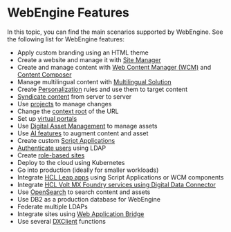 # WebEngine Features

In this topic, you can find the main scenarios supported by WebEngine. See the following list for WebEngine features: 

- Apply custom branding using an HTML theme
- Create a website and manage it with [Site Manager](../../../manage_content/wcm_authoring/inline_editing/index.md)
- Create and manage content with [Web Content Manager (WCM)](../../../manage_content/wcm_authoring/index.md) and [Content Composer](../../../manage_content/wcm_authoring/content_composer/index.md)
- Manage multilingual content with [Multilingual Solution](../../../manage_content/wcm_authoring/multi_lingual/index.md)
- Create [Personalization](../../../build_sites/practitioner_studio/personalization.md) rules and use them to target content
- [Syndicate content](../../../manage_content/wcm_delivery/syndication/index.md) from server to server
- Use [projects](../../../build_sites/create_sites/adding_pages_content_more/projects_organizing_coord_chgs_site/index.md) to manage changes
- Change the [context root](../../../deployment/manage/siteurl_cfg/index.md) of the URL
- Set up [virtual portals](../../../build_sites/virtual_portal/index.md)
- Use [Digital Asset Management](../../../manage_content/digital_assets/index.md) to manage assets
- Use [AI features](../../../manage_content/wcm_authoring/authoring_portlet/content_management_artifacts/elements/wcm_dev_elements_ai_assistance.md) to augment content and asset
- Create custom [Script Applications](../../../extend_dx/script_application/index.md)
- [Authenticate users](../../../deployment/manage/security/people/authentication/user_registry/index.md) using LDAP
- Create [role-based sites](../role_based_access.md)
- Deploy to the cloud using Kubernetes
- Go into production (ideally for smaller workloads)
- Integrate [HCL Leap apps](../../../extend_dx/integration/leap/index.md) using Script Applications or WCM components
- Integrate [HCL Volt MX Foundry services using Digital Data Connector](../../../extend_dx/ddc/integrating_voltmx_foundry/index.md)
- Use [OpenSearch](../../../deployment/manage/container_configuration/configure_opensearch/index.md) to search content and assets
- Use DB2 as a production database for WebEngine
- Federate multiple LDAPs
- Integrate sites using [Web Application Bridge](../../../extend_dx/integration/wab/wab/index.md)
- Use several [DXClient](../../../extend_dx/development_tools/dxclient/index.md) functions

<!-- Linked to existing pages in the doc-->